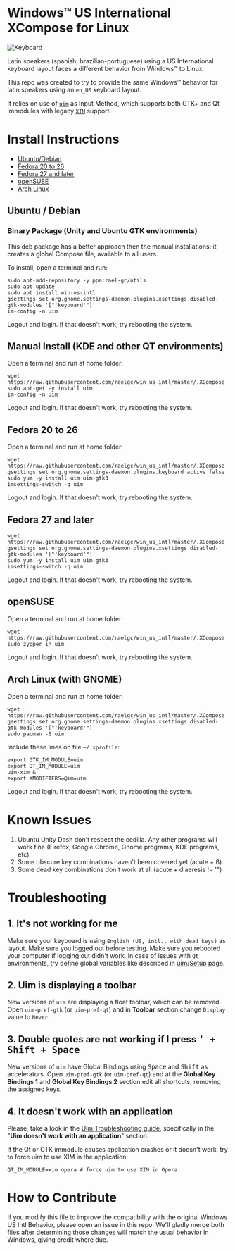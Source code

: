 # Windows™ US International XCompose for Linux

![Keyboard](keyboard.jpg)

Latin speakers (spanish, brazilian-portuguese) using a US International keyboard layout faces a different behavior from Windows™ to Linux.

This repo was created to try to provide the same Windows™ behavior for latin speakers using an `en_US` keyboard layout.

It relies on use of [`uim`](http://en.wikipedia.org/wiki/Uim) as Input Method, which supports both GTK+ and Qt immodules with legacy [`XIM`](http://en.wikipedia.org/wiki/Xim) support.


# Install Instructions

* [Ubuntu/Debian](#ubuntu--debian)  
* [Fedora 20 to 26](#fedora-20-to-26) 
* [Fedora 27 and later](#fedora-27-and-later)  
* [openSUSE](#opensuse)
* [Arch Linux](#arch-linux-with-gnome)

## Ubuntu / Debian

### Binary Package (Unity and Ubuntu GTK environments)

This deb package has a better approach then the manual installations: it creates a global Compose file, available to all users.

To install, open a terminal and run:

```term
sudo apt-add-repository -y ppa:rael-gc/utils
sudo apt update
sudo apt install win-us-intl
gsettings set org.gnome.settings-daemon.plugins.xsettings disabled-gtk-modules '["'keyboard'"]'
im-config -n uim
```

Logout and login. If that doesn't work, try rebooting the system.

## Manual Install (KDE and other QT environments)

Open a terminal and run at home folder:

```term
wget https://raw.githubusercontent.com/raelgc/win_us_intl/master/.XCompose
sudo apt-get -y install uim
im-config -n uim
```
Logout and login. If that doesn't work, try rebooting the system.

## Fedora 20 to 26

Open a terminal and run at home folder:

```term
wget https://raw.githubusercontent.com/raelgc/win_us_intl/master/.XCompose
gsettings set org.gnome.settings-daemon.plugins.keyboard active false
sudo yum -y install uim uim-gtk3
imsettings-switch -q uim
```

Logout and login. If that doesn't work, try rebooting the system.

## Fedora 27 and later

```term
wget https://raw.githubusercontent.com/raelgc/win_us_intl/master/.XCompose
gsettings set org.gnome.settings-daemon.plugins.xsettings disabled-gtk-modules '["'keyboard'"]'
sudo yum -y install uim uim-gtk3
imsettings-switch -q uim
```

Logout and login. If that doesn't work, try rebooting the system.

## openSUSE

Open a terminal and run at home folder:

```term
wget https://raw.githubusercontent.com/raelgc/win_us_intl/master/.XCompose
sudo zypper in uim
```
Logout and login. If that doesn't work, try rebooting the system.

## Arch Linux (with GNOME)

Open a terminal and run at home folder:
```term
wget https://raw.githubusercontent.com/raelgc/win_us_intl/master/.XCompose
gsettings set org.gnome.settings-daemon.plugins.xsettings disabled-gtk-modules '["'keyboard'"]'
sudo pacman -S uim
```

Include these lines on file `~/.xprofile`:
```shell
export GTK_IM_MODULE=uim
export QT_IM_MODULE=uim
uim-xim &
export XMODIFIERS=@im=uim
```

Logout and login. If that doesn't work, try rebooting the system.


# Known Issues

1. Ubuntu Unity Dash don't respect the cedilla. Any other programs will work fine (Firefox, Google Chrome, Gnome programs, KDE programs, etc).
2. Some obscure key combinations haven't been covered yet (acute + ß).
3. Some dead key combinations don't work at all (acute + diaeresis != '")

# Troubleshooting

## 1. It's not working for me

Make sure your keyboard is using `English (US, intl., with dead keys)` as layout.
Make sure you logged out before testing.
Make sure you rebooted your computer if logging out didn't work.
In case of issues with `Qt` environments, try define global variables like described in [uim/Setup](https://en.wikibooks.org/wiki/Uim/Setup) page.

## 2. Uim is displaying a toolbar

New versions of `uim` are displaying a float toolbar, which can be removed. Open `uim-pref-gtk` (or `uim-pref-qt`) and in **Toolbar** section change `Display` value to `Never`.

## 3. Double quotes are not working if I press <kbd>' + Shift + Space</kbd>

New versions of `uim` have Global Bindings using <kbd>Space</kbd> and <kbd>Shift</kbd> as accelerators. Open `uim-pref-gtk` (or `uim-pref-qt`) and at the **Global Key Bindings 1** and **Global Key Bindings 2** section edit all shortcuts, removing the assigned keys.

## 4. It doesn't work with an application

Please, take a look in the [Uim Troubleshooting guide](https://en.wikibooks.org/wiki/Uim/Troubleshooting), specifically in the "**Uim doesn't work with an application**" section.

If the Qt or GTK immodule causes application crashes or it doesn't work, try to force uim to use XIM in the application: 

    QT_IM_MODULE=xim opera # force uim to use XIM in Opera


# How to Contribute

If you modify this file to improve the compatibility with the original Windows US Intl Behavior, please open an issue in this repo. We'll gladly merge both files after determining those changes will match the usual behavior in Windows, giving credit where due.
